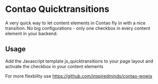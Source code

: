 # Contao Quicktransitions

A very quick way to let content elements in Contao fly in with a nice transition. No big configurations - only one checkbox in every content element in your backend.

## Usage
Add the Javascript template js_quicktransitions to your page layout and activate the checkbox in your content elements

For more flexbility use https://github.com/inspiredminds/contao-wowjs

